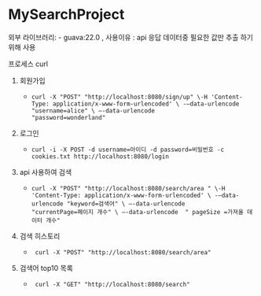 # MySearchProject


외부 라이브러리:
     -  guava:22.0 , 사용이유 : api 응답 데이터중 필요한 값만 추출 하기위해 사용


프로세스 curl


 1. 회원가입
     -     curl -X "POST" "http://localhost:8080/sign/up" \-H 'Content-Type: application/x-www-form-urlencoded' \ -—data-urlencode "username=alice" \ —-data-urlencode                        "password=wonderland"    
     
 2. 로그인
     -     curl -i -X POST -d username=아이디 -d password=비밀번호 -c cookies.txt http://localhost:8080/login
 
 3. api 사용하여 검색
     -     curl -X "POST" "http://localhost:8080/search/area " \-H 'Content-Type: application/x-www-form-urlencoded' \ -—data-urlencode "keyword=검색어" \ —-data-urlencode                        "currentPage=페이지 개수" \ —-data-urlencode  " pageSize =가져올 데이터 개수"
     
 4. 검색 히스토리
     -      curl -X "POST" "http://localhost:8080/search/area"
     
 5. 검색어 top10 목록
     -      curl -X "GET" "http://localhost:8080/search"    
